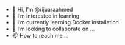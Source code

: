 - 👋 Hi, I’m @rijuaraahmed
- 👀 I’m interested in learning
- 🌱 I’m currently learning Docker installation
- 💞️ I’m looking to collaborate on ...
- 📫 How to reach me ...

<!---
rijuaraahmed/rijuaraahmed is a ✨ special ✨ repository because its `README.md` (this file) appears on your GitHub profile.
You can click the Preview link to take a look at your changes.
--->
